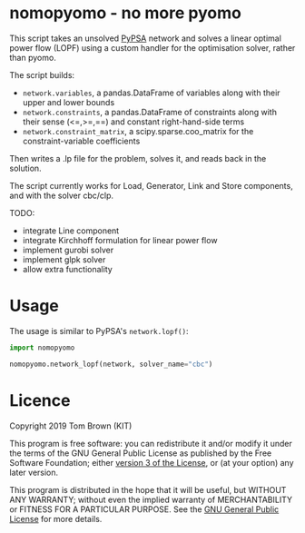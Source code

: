 
# nomopyomo - no more pyomo

This script takes an unsolved [PyPSA](https://github.com/PyPSA/PyPSA)
network and solves a linear optimal power flow (LOPF) using a custom
handler for the optimisation solver, rather than pyomo.

The script builds:

- `network.variables`, a pandas.DataFrame of variables along with their upper and lower bounds
- `network.constraints`, a pandas.DataFrame of constraints along with their sense (<=,>=,==) and constant right-hand-side terms
- `network.constraint_matrix`, a scipy.sparse.coo_matrix for the constraint-variable coefficients

Then writes a .lp file for the problem, solves it, and reads back in
the solution.

The script currently works for Load, Generator, Link and Store
components, and with the solver cbc/clp.

TODO:

- integrate Line component
- integrate Kirchhoff formulation for linear power flow
- implement gurobi solver
- implement glpk solver
- allow extra functionality

# Usage

The usage is similar to PyPSA's `network.lopf()`:

```python
import nomopyomo

nomopyomo.network_lopf(network, solver_name="cbc")
```



# Licence


Copyright 2019 Tom Brown (KIT)

This program is free software: you can redistribute it and/or modify
it under the terms of the GNU General Public License as published by
the Free Software Foundation; either [version 3 of the
License](./LICENSE.txt), or (at your option) any later version.

This program is distributed in the hope that it will be useful, but
WITHOUT ANY WARRANTY; without even the implied warranty of
MERCHANTABILITY or FITNESS FOR A PARTICULAR PURPOSE.  See the [GNU
General Public License](./LICENSE.txt) for more details.
